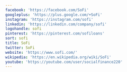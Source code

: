```yaml
---
facebook: 'https://facebook.com/SoFi'
googleplus: 'https://plus.google.com/+SoFi'
instagram: 'https://instagram.com/sofi'
linkedin: 'https://linkedin.com/company/sofi'
logohandle: sofi
pinterest: 'https://pinterest.com/sofiloans'
sort: sofi
title: SoFi
twitter: SoFi
website: 'https://www.sofi.com/'
wikipedia: 'https://en.wikipedia.org/wiki/SoFi'
youtube: 'https://youtube.com/user/socialfinance220'
---
```

